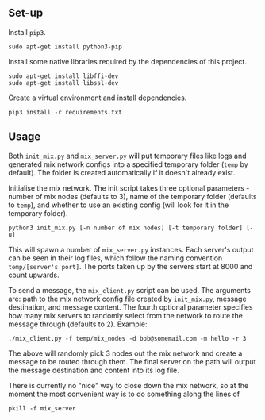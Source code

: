 ## Set-up

Install `pip3`.

```
sudo apt-get install python3-pip
```

Install some native libraries required by the dependencies of this project.

```
sudo apt-get install libffi-dev
sudo apt-get install libssl-dev
```

Create a virtual environment and install dependencies.

```
pip3 install -r requirements.txt
```

## Usage

Both `init_mix.py` and `mix_server.py` will put temporary files like logs and generated mix network configs into a specified temporary folder (`temp` by default). The folder is created automatically if it doesn't already exist.

Initialise the mix network. The init script takes three optional parameters - number of mix nodes (defaults to 3), name of the temporary folder (defaults to `temp`), and whether to use an existing config (will look for it in the temporary folder).

```
python3 init_mix.py [-n number of mix nodes] [-t temporary folder] [-u]
```

This will spawn a number of `mix_server.py` instances. Each server's output can be seen in their log files, which follow the naming convention `temp/[server's port]`. The ports taken up by the servers start at 8000 and count upwards.

To send a message, the `mix_client.py` script can be used. The arguments are: path to the mix network config file created by `init_mix.py`, message destination, and message content. The fourth optional parameter specifies how many mix servers to randomly select from the network to route the message through (defaults to 2). Example:

```
./mix_client.py -f temp/mix_nodes -d bob@somemail.com -m hello -r 3
```

The above will randomly pick 3 nodes out the mix network and create a message to be routed through them. The final server on the path will output the message destination and content into its log file.

There is currently no "nice" way to close down the mix network, so at the moment the most convenient way is to do something along the lines of

```
pkill -f mix_server
```
